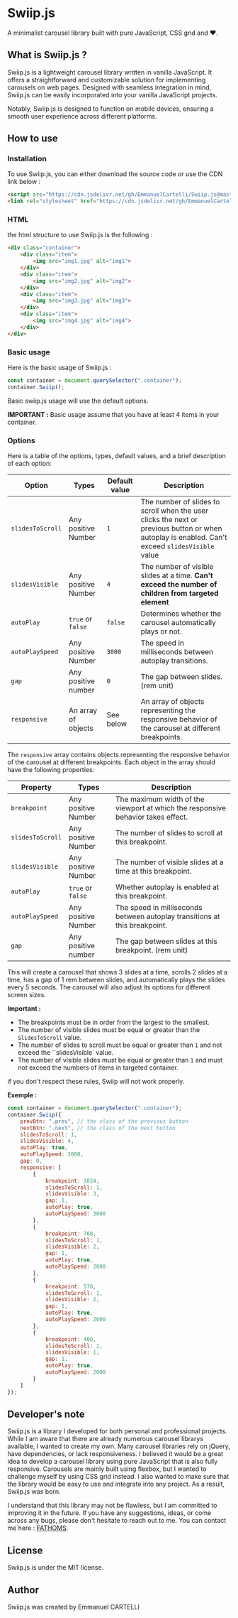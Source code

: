 # Swiip.js

A minimalist carousel library built with pure JavaScript, CSS grid and ❤️.

## What is Swiip.js ?

Swiip.js is a lightweight carousel library written in vanilla JavaScript. It offers a straightforward and customizable solution for implementing carousels on web pages.
Designed with seamless integration in mind, Swiip.js can be easily incorporated into your vanilla JavaScript projects.

Notably, Swiip.js is designed to function on mobile devices, ensuring a smooth user experience across different platforms.

## How to use

### Installation

To use Swiip.js, you can either download the source code or use the CDN link below :

```html
<script src="https://cdn.jsdelivr.net/gh/EmmanuelCartelli/Swiip.js@master/swiip.js"></script>
<link rel="stylesheet" href="https://cdn.jsdelivr.net/gh/EmmanuelCartelli/Swiip.js@master/swiip.css">
```

### HTML

the html structure to use Swiip.js is the following :

```html
<div class="container">
    <div class="item">
        <img src="img1.jpg" alt="img1">
    </div>
    <div class="item">
        <img src="img2.jpg" alt="img2">
    </div>
    <div class="item">
        <img src="img3.jpg" alt="img3">
    </div>
    <div class="item">
        <img src="img4.jpg" alt="img4">
    </div>
</div>
```

### Basic usage

Here is the basic usage of Swiip.js :

```javascript
const container = document.querySelector(".container");
container.Swiip();
```
Basic swiip.js usage will use the default options.

**IMPORTANT :** Basic usage assume that you have at least 4 items in your container.


### Options

Here is a table of the options, types, default values, and a brief description of each option:

| Option | Types | Default value | Description |
| --- | --- | --- | --- |
| `slidesToScroll` | Any positive Number | `1` | The number of slides to scroll when the user clicks the next or previous button or when autoplay is enabled. Can't exceed `slidesVisible` value|
| `slidesVisible` | Any positive Number | `4` | The number of visible slides at a time. **Can't exceed the number of children from targeted element**|
| `autoPlay` | `true` or `false` | `false` | Determines whether the carousel automatically plays or not. |
| `autoPlaySpeed` | Any positive Number | `3000` | The speed in milliseconds between autoplay transitions. |
| `gap` | Any positive number | `0` | The gap between slides. (rem unit) |
| `responsive` | An array of objects | See below | An array of objects representing the responsive behavior of the carousel at different breakpoints. |

The `responsive` array contains objects representing the responsive behavior of the carousel at different breakpoints. Each object in the array should have the following properties:

| Property | Types | Description |
| --- | --- | --- |
| `breakpoint` | Any positive Number | The maximum width of the viewport at which the responsive behavior takes effect. |
| `slidesToScroll` | Any positive Number | The number of slides to scroll at this breakpoint. |
| `slidesVisible` | Any positive Number | The number of visible slides at a time at this breakpoint. |
| `autoPlay` | `true` or `false` | Whether autoplay is enabled at this breakpoint. |
| `autoPlaySpeed` | Any positive Number | The speed in milliseconds between autoplay transitions at this breakpoint. |
| `gap` | Any positive number | The gap between slides at this breakpoint. (rem unit)|
This will create a carousel that shows 3 slides at a time, scrolls 2 slides at a time, has a gap of 1 rem between slides, and automatically plays the slides every 5 seconds. The carousel will also adjust its options for different screen sizes.


**Important :** 

- The breakpoints must be in order from the largest to the smallest.
- The number of visible slides must be equal or greater than the `SlidesToScroll` value.
- The number of slides to scroll must be equal or greater than `1` and not exceed the ``slidesVisible` value.
- The number of visible slides must be equal or greater than `1` and must not exceed the numbers of items in targeted container.

if you don't respect these rules, Swiip will not work properly.


**Exemple :**

```javascript
const container = document.querySelector(".container");
container.Swiip({
    prevBtn: ".prev", // the class of the previous button
    nextBtn: ".next", // the class of the next button
    slidesToScroll: 1,
    slidesVisible: 4,
    autoPlay: true,
    autoPlaySpeed: 3000,
    gap: 0,
    responsive: [
        {
            breakpoint: 1024,
            slidesToScroll: 1,
            slidesVisible: 3,
            gap: 1,
            autoPlay: true,
            autoPlaySpeed: 3000
        },
        {
            breakpoint: 768,
            slidesToScroll: 1,
            slidesVisible: 2,
            gap: 1,
            autoPlay: true,
            autoPlaySpeed: 2000
        },
        {
            breakpoint: 576,
            slidesToScroll: 1,
            slidesVisible: 2,
            gap: 1,
            autoPlay: true,
            autoPlaySpeed: 2000
        },
        {
            breakpoint: 400,
            slidesToScroll: 1,
            slidesVisible: 1,
            gap: 1,
            autoPlay: true,
            autoPlaySpeed: 2000
        }
    ]
});
```

## Developer's note

Swiip.js is a library I developed for both personal and professional projects. While I am aware that there are already numerous carousel librarys available, I wanted to create my own.
Many carousel libraries rely on jQuery, have dependencies, or lack responsiveness. I believed it would be a great idea to develop a carousel library using pure JavaScript that is also fully responsive.
Carousels are mainly built using flexbox, but I wanted to challenge myself by using CSS grid instead. I also wanted to make sure that the library would be easy to use and integrate into any project.
As a result, Swiip.js was born.

I understand that this library may not be flawless, but I am committed to improving it in the future.
If you have any suggestions, ideas, or come across any bugs, please don't hesitate to reach out to me.
You can contact me here : [FATHOMS](mailto:fathoms.contact@gmail.com).

## License

Swiip.js is under the MIT license.

## Author

Swiip.js was created by Emmanuel CARTELLI
